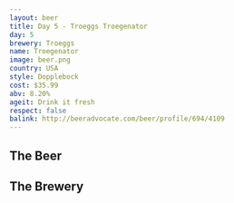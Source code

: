 ```yaml
---
layout: beer
title: Day 5 - Troeggs Troegenator
day: 5
brewery: Troeggs
name: Troegenator
image: beer.png
country: USA
style: Dopplebock
cost: $35.99
abv: 8.20%
ageit: Drink it fresh
respect: false
balink: http://beeradvocate.com/beer/profile/694/4109
---
```

## The Beer

## The Brewery

